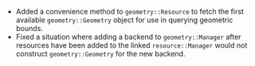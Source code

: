 + Added a convenience method to `geometry::Resource` to
  fetch the first available `geometry::Geometry` object
  for use in querying geometric bounds.
+ Fixed a situation where adding a backend to `geometry::Manager`
  after resources have been added to the linked `resource::Manager`
  would not construct `geometry::Geometry` for the new backend.
